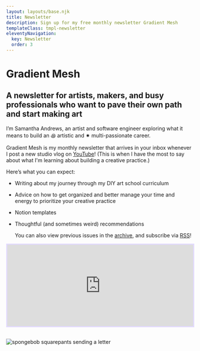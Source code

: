 ```yaml
---
layout: layouts/base.njk
title: Newsletter
description: Sign up for my free monthly newsletter Gradient Mesh
templateClass: tmpl-newsletter
eleventyNavigation:
  key: Newsletter
  order: 3
---
```


<h1><span class="gradient__text">Gradient Mesh</span></h1>

## A newsletter for artists, makers, and busy professionals who want to pave their own path and start making art

I’m Samantha Andrews, an artist and software engineer exploring what it means to build an ꩜ artistic and ✷ multi-passionate career.

Gradient Mesh is my monthly newsletter that arrives in your inbox whenever I post a new studio vlog on [YouTube](https://www.youtube.com/channel/UCbcCvBx9JnqcR7CRaozgg-A)! (This is when I have the most to say about what I'm learning about building a creative practice.)

Here’s what you can expect:

- Writing about my journey through my DIY art school curriculum
- Advice on how to get organized and better manage your time and energy to prioritize your creative practice
- Notion templates
- Thoughtful (and sometimes weird) recommendations

  You can also view previous issues in the [archive](https://buttondown.email/samantha-andrews/archive), and subscribe via [RSS](https://buttondown.email/samantha-andrews/rss)!

<iframe
  scrolling="no"
  style="width:100%!important;height:220px;border:3px #e2dafe solid; !important"
  src="https://buttondown.email/samantha-andrews?as_embed=true"
>
</iframe>
<br />
<br />

![spongebob squarepants sending a letter](https://media.giphy.com/media/efyEShk2FJ9X2Kpd7V/giphy.gif)
